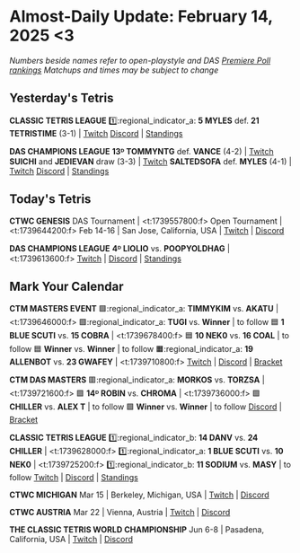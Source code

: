 # Almost-Daily Update: February 14, 2025 <3
*Numbers beside names refer to open-playstyle and DAS [Premiere Poll rankings](https://docs.google.com/document/d/1ddYqLQp5AIR3b6RwN9SxUg1Qr8MOmR-SgrhLkjXcQxY/edit?tab=t.0)*
*Matchups and times may be subject to change*

## Yesterday's Tetris
**CLASSIC TETRIS LEAGUE**
:one::regional_indicator_a:  **5 MYLES** def. **21 TETRISTIME** (3-1)  |  [Twitch](https://www.twitch.tv/videos/2380548911?t=00h12m02s)
[Discord](https://tinyurl.com/classictetrisleague)  |  [Standings](https://ctlscoreboard.herokuapp.com)

**DAS CHAMPIONS LEAGUE**
**13ᴰ TOMMYNTG** def. **VANCE** (4-2)  |  [Twitch](https://www.twitch.tv/videos/2380321164?t=00h09m51s)
**SUICHI** and **JEDIEVAN** draw (3-3)  |  [Twitch](https://www.twitch.tv/videos/2380321164?t=01h19m08s)
**SALTEDSOFA** def. **MYLES** (4-1)  |  [Twitch](https://www.twitch.tv/videos/2380607479?t=00h12m15s)
[Discord](https://tinyurl.com/dcltetris)  |  [Standings](https://docs.google.com/spreadsheets/d/1nEN0MAbueG36UDkpfUsPZEmAMuKif6IcLAmJ8iZhCe8/edit?gid=810776162#gid=810776162)

## Today's Tetris
**CTWC GENESIS**
DAS Tournament  |  <t:1739557800:f>
Open Tournament  |  <t:1739644200:f>
Feb 14-16  |  San Jose, California, USA  |  [Twitch](https://www.twitch.tv/classictetris)  |  [Discord](https://tinyurl.com/ctwcdiscord)

**DAS CHAMPIONS LEAGUE**
**4ᴰ LIOLIO** vs. **POOPYOLDHAG**  |  <t:1739613600:f>
[Twitch](https://twitch.tv/dastetris)  |  [Discord](https://tinyurl.com/dcltetris)  |  [Standings](https://docs.google.com/spreadsheets/d/1nEN0MAbueG36UDkpfUsPZEmAMuKif6IcLAmJ8iZhCe8/edit?gid=810776162#gid=810776162)

## Mark Your Calendar
**CTM MASTERS EVENT**
:green_square::regional_indicator_a:  **TIMMYKIM** vs. **AKATU**  |  <t:1739646000:f>
:green_square::regional_indicator_a:  **TUGI** vs. **Winner**  |  to follow
:blue_square:  **1 BLUE SCUTI** vs. **15 COBRA**  |  <t:1739678400:f>
:blue_square:  **10 NEK0** vs. **16 COAL**  |  to follow
:blue_square:  **Winner** vs. **Winner**  |  to follow
:orange_square::regional_indicator_a:  **19 ALLENBOT** vs. **23 GWAFEY**  |  <t:1739710800:f>
[Twitch](https://twitch.tv/monthlytetris)  |  [Discord](https://go.ctm.gg/event/ctm-february-2025/masters-event/)  |  [Bracket](https://go.ctm.gg/event/ctm-february-2025/masters-event/)

**CTM DAS MASTERS**
:red_square::regional_indicator_a:  **MORKOS** vs. **TORZSA**  |  <t:1739721600:f>
:green_square:  **14ᴰ ROBIN** vs. **CHROMA**  |  <t:1739736000:f>
:green_square:  **CHILLER** vs. **ALEX T**  |  to follow
:green_square:  **Winner** vs. **Winner**  |  to follow
[Discord](https://go.ctm.gg/discord)  |  [Bracket](https://go.ctm.gg/event/ctm-das-masters-february-2025/das-masters/)

**CLASSIC TETRIS LEAGUE**
:one::regional_indicator_b:  **14 DANV** vs. **24 CHILLER**  |  <t:1739628000:f>
:one::regional_indicator_a:  **1 BLUE SCUTI** vs. **10 NEK0**  |  <t:1739725200:f>
:one::regional_indicator_b:  **11 SODIUM** vs. **MASY**  |  to follow
[Twitch](https://twitch.tv/classictetrisleague)  |  [Discord](https://tinyurl.com/classictetrisleague)  |  [Standings](https://ctlscoreboard.herokuapp.com)

**CTWC MICHIGAN**
Mar 15  |  Berkeley, Michigan, USA  |  [Twitch](https://www.twitch.tv/classictetris)  |  [Discord](https://tinyurl.com/ctwcdiscord)

**CTWC AUSTRIA**
Mar 22  |  Vienna, Austria  |  [Twitch](https://www.twitch.tv/classictetris)  |  [Discord](https://tinyurl.com/ctwcdiscord)

**THE CLASSIC TETRIS WORLD CHAMPIONSHIP**
Jun 6-8  |  Pasadena, California, USA  |  [Twitch](https://www.twitch.tv/classictetris)  |  [Discord](https://tinyurl.com/ctwcdiscord)